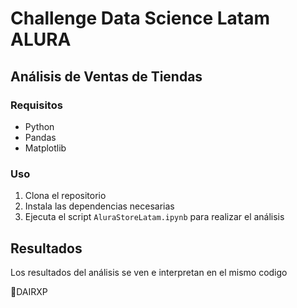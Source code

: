 # Challenge Data Science Latam ALURA

## Análisis de Ventas de Tiendas

### Requisitos

- Python
- Pandas
- Matplotlib

### Uso

1. Clona el repositorio
2. Instala las dependencias necesarias
3. Ejecuta el script `AluraStoreLatam.ipynb` para realizar el análisis

## Resultados

Los resultados del análisis se ven e interpretan en el mismo codigo

🚀DAIRXP
